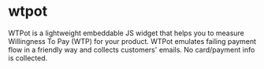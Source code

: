 # wtpot
WTPot is a lightweight embeddable JS widget that helps you to measure Willingness To Pay (WTP) for your product. WTPot emulates failing payment flow in a friendly way and collects customers' emails. No card/payment info is collected.
